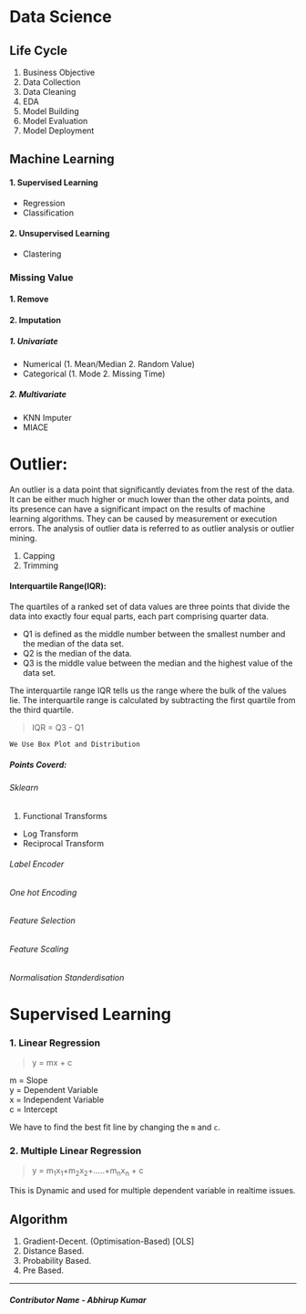 # Data Science
## Life Cycle
1. Business Objective
2. Data Collection
3. Data Cleaning
4. EDA
5. Model Building
6. Model Evaluation
7. Model Deployment

## Machine Learning
#### 1. Supervised Learning
- Regression
- Classification
#### 2. Unsupervised Learning
- Clastering

### Missing Value
#### 1. Remove
#### 2. Imputation
##### 1. Univariate
- Numerical (1. Mean/Median 2. Random Value)
- Categorical (1. Mode 2. Missing Time)
##### 2. Multivariate
- KNN Imputer
- MIACE

# Outlier:
An outlier is a data point that significantly deviates from the rest of the data. It can be either much higher or much lower than the other data points, and its presence can have a significant impact on the results of machine learning algorithms. They can be caused by measurement or execution errors. The analysis of outlier data is referred to as outlier analysis or outlier mining.

1. Capping
2. Trimming

#### Interquartile Range(IQR):
The quartiles of a ranked set of data values are three points that divide the data into exactly four equal parts, each part comprising quarter data.

- Q1 is defined as the middle number between the smallest number and the median of the data set.
- Q2 is the median of the data.
- Q3 is the middle value between the median and the highest value of the data set.

The interquartile range IQR tells us the range where the bulk of the values lie. The interquartile range is calculated by subtracting the first quartile from the third quartile.
> IQR = Q3 - Q1

`We Use Box Plot and Distribution`


##### Points Coverd:
###### Sklearn
1. Functional Transforms
- Log Transform
- Reciprocal Transform

###### Label Encoder
###### One hot Encoding
###### Feature Selection
###### Feature Scaling
###### Normalisation Standerdisation


# Supervised Learning
### 1. Linear Regression
> y = mx + c

m = Slope <br />
y = Dependent Variable<br />
x = Independent Variable<br />
c = Intercept<br />

We have to find the best fit line by changing the `m` and `c`.

### 2. Multiple Linear Regression
> y = m<sub>1</sub>x<sub>1</sub>+m<sub>2</sub>x<sub>2</sub>+.....+m<sub>n</sub>x<sub>n</sub> + c

This is Dynamic and used for multiple dependent variable in realtime issues.

## Algorithm
1. Gradient-Decent. (Optimisation-Based) [OLS]
2. Distance Based.
3. Probability Based.
4. Pre Based.


---
##### Contributor Name - Abhirup Kumar
